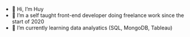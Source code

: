 - 👋 Hi, I’m Huy
- 👀 I’m a self taught front-end developer doing freelance work since the start of 2020
- 🌱 I’m currently learning data analyatics (SQL, MongoDB, Tableau)

<!---
hdolci/hdolci is a ✨ special ✨ repository because its `README.md` (this file) appears on your GitHub profile.
You can click the Preview link to take a look at your changes.
--->
